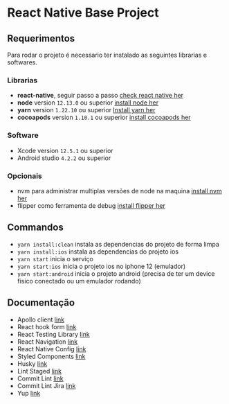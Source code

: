 # React Native Base Project

## Requerimentos

Para rodar o projeto é necessario ter instalado as seguintes librarias e softwares.

### Librarias

- **react-native**, seguir passo a passo [check react native her](https://reactnative.dev/docs/environment-setup)
- **node** version `12.13.0` ou superior [install node her](https://nodejs.org/en/)
- **yarn** version `1.22.10` ou superior [Install yarn her](https://yarnpkg.com)
- **cocoapods** version `1.10.1` ou superior [install cocoapods her](https://cocoapods.org)

### Software

- Xcode version `12.5.1` ou superior
- Android studio `4.2.2` ou superior

### Opcionais

- nvm para administrar multiplas versões de node na maquina [install nvm her](https://github.com/nvm-sh/nvm)
- flipper como ferramenta de debug [install flipper her](https://fbflipper.com)

## Commandos

- `yarn install:clean` instala as dependencias do projeto de forma limpa
- `yarn install:ios` instala as dependencias do projeto ios
- `yarn start` inicia o serviço
- `yarn start:ios` inicia o projeto ios no iphone 12 (emulador)
- `yarn start:android` inicia o projeto android (precisa de ter um device fisico conectado ou um emulador rodando)

## Documentação

- Apollo client [link](https://www.apollographql.com/docs/)
- React hook form [link](https://react-hook-form.com)
- React Testing Library [link](https://testing-library.com/docs/react-native-testing-library/intro/)
- React Navigation [link](https://reactnavigation.org)
- React Native Config [link](https://github.com/luggit/react-native-config)
- Styled Components [link](https://styled-components.com)
- Husky [link](https://typicode.github.io/husky/#/)
- Lint Staged [link](https://github.com/okonet/lint-staged)
- Commit Lint [link](https://commitlint.js.org/#/)
- Commit Lint Jira [link](https://github.com/Gherciu/commitlint-jira)
- Yup [link](https://github.com/jquense/yup)
